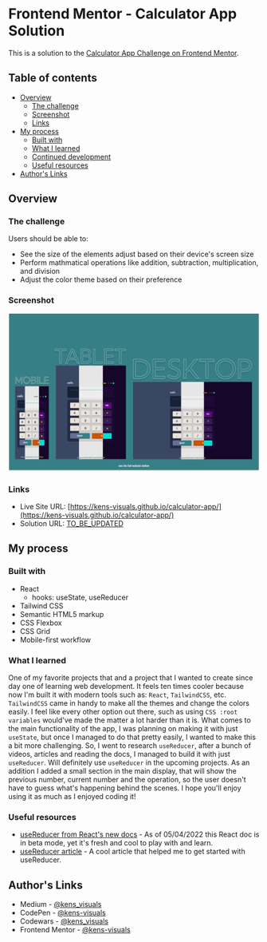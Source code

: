 # Frontend Mentor - Calculator App Solution

This is a solution to the [Calculator App Challenge on Frontend Mentor](https://www.frontendmentor.io/challenges/calculator-app-9lteq5N29).

## Table of contents

- [Overview](#overview)
  - [The challenge](#the-challenge)
  - [Screenshot](#screenshot)
  - [Links](#links)
- [My process](#my-process)
  - [Built with](#built-with)
  - [What I learned](#what-i-learned)
  - [Continued development](#continued-development)
  - [Useful resources](#useful-resources)
- [Author's Links](#authors-links)

## Overview

### The challenge

Users should be able to:

- See the size of the elements adjust based on their device's screen size
- Perform mathmatical operations like addition, subtraction, multiplication, and division
- Adjust the color theme based on their preference

### Screenshot

![screenshot](./screenshot.png)

### Links

- Live Site URL: [https://kens-visuals.github.io/calculator-app/](https://kens-visuals.github.io/calculator-app/)
- Solution URL: [TO_BE_UPDATED](TO_BE_UPDATED)

## My process

### Built with

- React
  - hooks: useState, useReducer
- Tailwind CSS
- Semantic HTML5 markup
- CSS Flexbox
- CSS Grid
- Mobile-first workflow

### What I learned

One of my favorite projects that and a project that I wanted to create since day one of learning web development. It feels ten times cooler because now I'm built it with modern tools such as: `React`, `TailwindCSS`, etc. `TailwindCSS` came in handy to make all the themes and change the colors easily. I feel like every other option out there, such as using `CSS :root variables` would've made the matter a lot harder than it is. What comes to the main functionality of the app, I was planning on making it with just `useState`, but once I managed to do that pretty easily, I wanted to make this a bit more challenging. So, I went to research `useReducer`, after a bunch of videos, articles and reading the docs, I managed to build it with just `useReducer`. Will definitely use `useReducer` in the upcoming projects. As an addition I added a small section in the main display, that will show the previous number, current number and the operation, so the user doesn't have to guess what's happening behind the scenes. I hope you'll enjoy using it as much as I enjoyed coding it!

### Useful resources

- [useReducer from React's new docs](https://beta.reactjs.org/apis/usereducer) - As of 05/04/2022 this React doc is in beta mode, yet it's fresh and cool to play with and learn.
- [useReducer article](https://medium.com/gitconnected/reuse-reduce-usereducer-5f11f2dd1e98) - A cool article that helped me to get started with useReducer.

## Author's Links

- Medium - [@kens_visuals](https://medium.com/@kens_visuals)
- CodePen - [@kens-visuals](https://codepen.io/kens-visuals)
- Codewars - [@kens_visuals](https://www.codewars.com/users/kens_visuals)
- Frontend Mentor - [@kens-visuals](https://www.frontendmentor.io/profile/kens-visuals)
